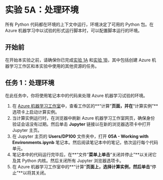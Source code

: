 ﻿# 实验 5A：处理环境

所有 Python 代码都在环境的上下文中运行，环境决定了可用的 Python 包。在 Azure 机器学习中以试验的形式运行脚本时，可以配置脚本运行的环境。

## 开始前

在开始本实验之前，请确保你已完成[实验 1A](Lab01A.md) 和[实验 1B](Lab01B.md)，其中包括创建 Azure 机器学习工作区和本实验中使用的其他资源的任务。

## 任务 1：处理环境

在此任务中，你将使用笔记本中的代码来处理 Azure 机器学习试验的环境。

1. 在 [Azure 机器学习工作室](https://ml.azure.com)中，查看工作区的**“计算”**页面，并在**“计算实例”**选项卡上启动计算实例。
2. 当计算实例运行时，在浏览器中刷新 Azure 机器学习工作室网页，确保身份验证会话没有过期。然后单击 **Jupyter** 链接以在新的浏览器选项卡中打开 Jupyter 主页。
3. 在 Jupyter 主页的 **Users/DP100** 文件夹中，打开 **05A - Working with Environments.ipynb** 笔记本。然后阅读笔记本中的笔记，依次运行每个代码单元。
4. 笔记本中的代码运行完毕后，在**“文件”**菜单上单击**“关闭并停止”**以关闭它及其 Python 内核。然后关闭所有 Jupyter 浏览器选项卡。
5. 在 Azure 机器学习工作室中的**“计算”**页面上，选择计算实例，然后单击**“停止”**以将其关闭。
